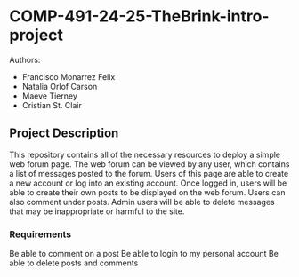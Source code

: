 # COMP-491-24-25-TheBrink-intro-project

Authors:

- Francisco Monarrez Felix
- Natalia Orlof Carson
- Maeve Tierney
- Cristian St. Clair

## Project Description

This repository contains all of the necessary resources to deploy a simple web forum page.
The web forum can be viewed by any user, which contains a list of messages posted to the forum.
Users of this page are able to create a new account or log into an existing account.
Once logged in, users will be able to create their own posts to be displayed on the web forum. Users can also comment under posts.
Admin users will be able to delete messages that may be inappropriate or harmful to the site.

### Requirements
Be able to comment on a post
Be able to login to my personal account
Be able to delete posts and comments